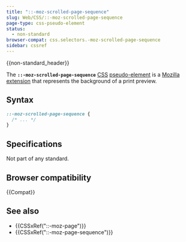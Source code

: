 ```yaml
---
title: "::-moz-scrolled-page-sequence"
slug: Web/CSS/::-moz-scrolled-page-sequence
page-type: css-pseudo-element
status:
  - non-standard
browser-compat: css.selectors.-moz-scrolled-page-sequence
sidebar: cssref
---
```

{{non-standard_header}}

The **`::-moz-scrolled-page-sequence`** [CSS](/en-US/docs/Web/CSS) [pseudo-element](/en-US/docs/Web/CSS/Pseudo-elements) is a [Mozilla extension](/en-US/docs/Web/CSS/Mozilla_Extensions) that represents the background of a print preview.

## Syntax

```css
::-moz-scrolled-page-sequence {
  /* ... */
}
```

## Specifications

Not part of any standard.

## Browser compatibility

{{Compat}}

## See also

- {{CSSxRef("::-moz-page")}}
- {{CSSxRef("::-moz-page-sequence")}}

